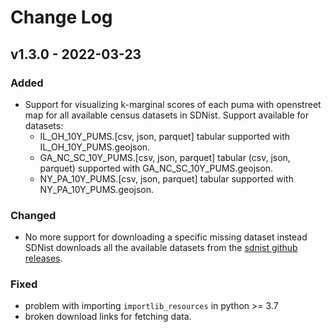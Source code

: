 # Change Log

## v1.3.0 - 2022-03-23

### Added
* Support for visualizing k-marginal scores of each puma with openstreet map for all available census datasets in SDNist. Support available for datasets:
  * IL_OH_10Y_PUMS.[csv, json, parquet] tabular supported with IL_OH_10Y_PUMS.geojson.
  * GA_NC_SC_10Y_PUMS.[csv, json, parquet] tabular (csv, json, parquet) supported with GA_NC_SC_10Y_PUMS.geojson.
  * NY_PA_10Y_PUMS.[csv, json, parquet] tabular supported with NY_PA_10Y_PUMS.geojson.

### Changed
* No more support for downloading a specific missing dataset instead SDNist downloads all the available datasets from the [sdnist github releases](https://github.com/usnistgov/SDNist/releases).

### Fixed
* problem with importing `importlib_resources` in python >= 3.7
* broken download links for fetching data.